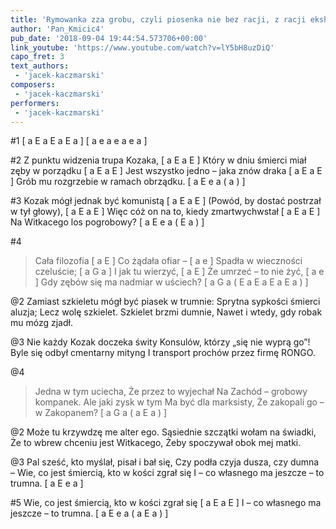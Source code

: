 ```yaml
---
title: 'Rymowanka zza grobu, czyli piosenka nie bez racji, z racji ekshumacji'
author: 'Pan_Kmicic4'
pub_date: '2018-09-04 19:44:54.573706+00:00'
link_youtube: 'https://www.youtube.com/watch?v=lY5bH8uzDiQ'
capo_fret: 3
text_authors:
 - 'jacek-kaczmarski'
composers:
 - 'jacek-kaczmarski'
performers:
 - 'jacek-kaczmarski'
---
```


#1
[ a E a E a E a ]
[ a e a e a e a ]

#2
Z punktu widzenia trupa Kozaka, [ a E a E ]
Który w dniu śmierci miał zęby w porządku [ a E a E ]
Jest wszystko jedno – jaka znów draka [ a E a E ]
Grób mu rozgrzebie w ramach obrządku. [ a E e a ( a )  ]

#3
Kozak mógł jednak być komunistą [ a E a E ]
(Powód, by dostać postrzał w tył głowy), [ a E a E ]
Więc cóż on na to, kiedy zmartwychwstał [ a E a E ]
Na Witkacego los pogrobowy? [ a E e a ( E a ) ]

#4
>Cała filozofia [ a E ]
>Co żądała ofiar – [ a e ]
>Spadła w wieczności czeluście; [ a G a ]
>I jak tu wierzyć,  [ a E ]
>Że umrzeć – to nie żyć, [ a e ]
>Gdy zębów się ma nadmiar w uściech? [ a G a ( E a E a E a E a ) ]

@2
Zamiast szkieletu mógł być piasek w trumnie:
Sprytna sypkości śmierci aluzja;
Lecz wolę szkielet. Szkielet brzmi dumnie,
Nawet i wtedy, gdy robak mu mózg zjadł.

@3
Nie każdy Kozak doczeka świty
Konsulów, którzy „się nie wyprą go”!
Byle się odbył cmentarny mityng
I transport prochów przez firmę RONGO.

@4
>Jedna w tym uciecha,
>Że przez to wyjechał
>Na Zachód – grobowy kompanek.
>Ale jaki zysk w tym
>Ma być dla marksisty,
>Że zakopali go – w Zakopanem? [ a G a ( a E a ) ]

@2
Może tu krzywdzę me alter ego.
Sąsiednie szczątki wołam na świadki,
Że to wbrew chceniu jest Witkacego,
Żeby spoczywał obok mej matki.

@3
Pal sześć, kto myślał, pisał i bał się,
Czy podła czyja dusza, czy dumna –
Wie, co jest śmiercią, kto w kości zgrał się
I – co własnego ma jeszcze – to trumna. [ a E e a ]

#5
Wie, co jest śmiercią, kto w kości zgrał się [ a E a E ]
I – co własnego ma jeszcze – to trumna. [ a E e a ( a E a )  ]